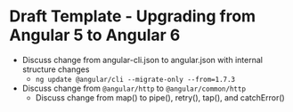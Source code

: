 # Draft Template - Upgrading from Angular 5 to Angular 6

* Discuss change from angular-cli.json to angular.json with internal structure changes
  * `ng update @angular/cli --migrate-only --from=1.7.3`
* Discuss change from `@angular/http` to `@angular/common/http`
  * Discuss change from map() to pipe(), retry(), tap(), and catchError()